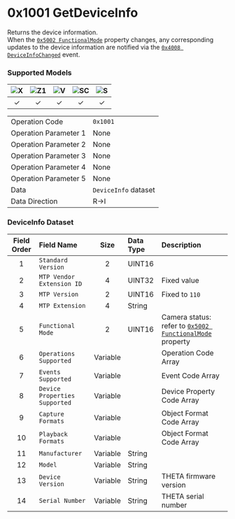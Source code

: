 # 0x1001 GetDeviceInfo

Returns the device information.  
When the [`0x5002 FunctionalMode`](../property/functional_mode.md) property changes, any corresponding updates to the device information are notified via the [`0x4008 DeviceInfoChanged`](../event/device_info_changed.md) event.  

### Supported Models
| ![X](https://img.shields.io/badge/X-purple) | ![Z1](https://img.shields.io/badge/Z1-blue) | ![V](https://img.shields.io/badge/V-green) | ![SC](https://img.shields.io/badge/SC-orange) | ![S](https://img.shields.io/badge/S-red) |
|:-:|:-:|:-:|:-:|:-:|
| ✓ | ✓ | ✓ | ✓ | ✓ |

| | |
|:--|:--|
| Operation Code | `0x1001` |
| Operation Parameter 1 | None |
| Operation Parameter 2 | None |
| Operation Parameter 3 | None |
| Operation Parameter 4 | None |
| Operation Parameter 5 | None |
| Data | `DeviceInfo` dataset |
| Data Direction | R->I |

### DeviceInfo Dataset 

| Field Order | Field Name | Size | Data Type | Description |
|:-:|:--|:-:|:--|:--|
| 1 | `Standard Version` | 2 | UINT16 ||
| 2 | `MTP Vendor Extension ID` | 4 | UINT32 | Fixed value |
| 3 | `MTP Version` | 2 | UINT16 | Fixed to `110` |
| 4 | `MTP Extension` | 4 | String ||
| 5 | `Functional Mode` | 2 | UINT16 | Camera status: refer to [`0x5002 FunctionalMode`](../property/functional_mode.md) property |
| 6 | `Operations Supported` | Variable || Operation Code Array |
| 7 | `Events Supported` | Variable || Event Code Array |
| 8 | `Device Properties Supported` | Variable || Device Property Code Array |
| 9 | `Capture Formats` | Variable || Object Format Code Array |
| 10 | `Playback Formats` | Variable || Object Format Code Array |
| 11 | `Manufacturer` | Variable | String ||
| 12 | `Model` | Variable | String ||
| 13 | `Device Version` | Variable | String | THETA firmware version |
| 14 | `Serial Number`  | Variable | String | THETA serial number |
